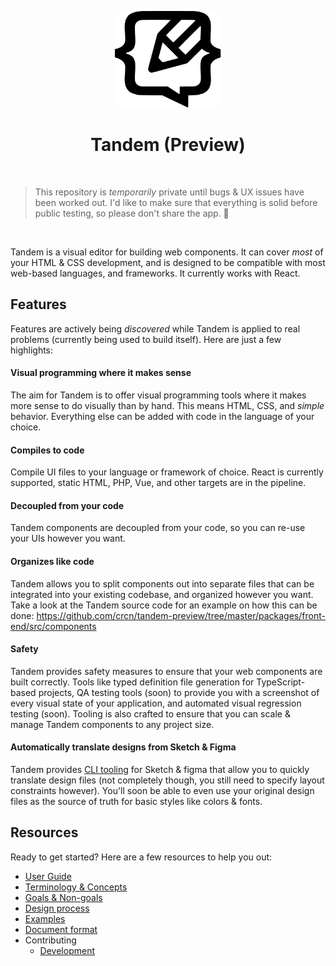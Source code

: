 <p align="center">
  <img src="assets/logo.svg" width="170px">
  <h1 align="center">Tandem (Preview)</h1>
</p>

<br />

> This repository is _temporarily_ private until bugs & UX issues have been worked out. I'd like to make sure that everything is solid before public testing, so please don't share the app. 🙂

<br />

Tandem is a visual editor for building web components. It can cover _most_ of your HTML & CSS development, and is designed to be compatible with most web-based languages, and frameworks. It currently works with React.


## Features

Features are actively being _discovered_ while Tandem is applied to real problems (currently being used to build itself). Here are just a few highlights:

#### Visual programming where it makes sense

The aim for Tandem is to offer visual programming tools where it makes more sense to do visually than by hand. This means HTML, CSS, and _simple_ behavior. Everything else can be added with code in the language of your choice. 

#### Compiles to code

Compile UI files to your language or framework of choice. React is currently supported, static HTML, PHP, Vue, and other targets are in the pipeline.

#### Decoupled from your code

Tandem components are decoupled from your code, so you can re-use your UIs however you want. 

#### Organizes like code

Tandem allows you to split components out into separate files that can be integrated into your existing codebase, and organized however you want. Take a look at the Tandem source code for an example on how this can be done: https://github.com/crcn/tandem-preview/tree/master/packages/front-end/src/components


#### Safety

Tandem provides safety measures to ensure that your web components are built correctly. Tools like typed definition file generation for TypeScript-based projects, QA testing tools (soon) to provide you with a screenshot of every visual state of your application, and automated visual regression testing (soon). Tooling is also crafted to ensure that you can scale & manage Tandem components to any project size. 

#### Automatically translate designs from Sketch & Figma

Tandem provides [CLI tooling](./packages/paperclip-design-converter) for Sketch & figma that allow you to quickly translate design files (not completely though, you still need to specify layout constraints however). You'll soon be able to even use your original design files as the source of truth for basic styles like colors & fonts.

## Resources

Ready to get started? Here are a few resources to help you out:

- [User Guide](./docs/user-guide)
- [Terminology & Concepts](./docs/concepts.md)
- [Goals & Non-goals](./docs/goals.md)
- [Design process](./docs/design-process.md)
- [Examples](https://github.com/tandemcode/examples)
- [Document format](./docs/document-format.md)
- Contributing
  - [Development](./docs/contributing/development.md)

